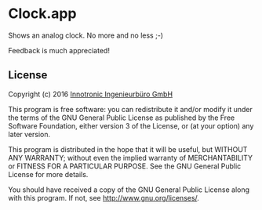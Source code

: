 # Clock.app

Shows an analog clock. No more and no less ;-)

Feedback is much appreciated!


## License
Copyright (c) 2016 [Innotronic Ingenieurbüro GmbH](https://www.inno.ch/)

This program is free software: you can redistribute it and/or modify it under the terms of the GNU General Public License as published by the Free Software Foundation, either version 3 of the License, or (at your option) any later version.

This program is distributed in the hope that it will be useful, but WITHOUT ANY WARRANTY; without even the implied warranty of MERCHANTABILITY or FITNESS FOR A PARTICULAR PURPOSE.  See the GNU General Public License for more details.

You should have received a copy of the GNU General Public License along with this program. If not, see http://www.gnu.org/licenses/.
